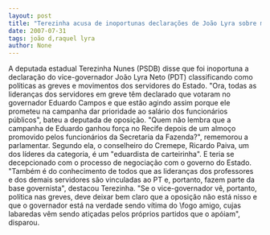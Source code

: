 ```yaml
---
layout: post
title: "Terezinha acusa de inoportunas declarações de João Lyra sobre movimentos grevistas "
date: 2007-07-31
tags: joão d,raquel lyra
author: None
---
```

A deputada estadual Terezinha Nunes (PSDB) disse que foi inoportuna a declara&ccedil;&atilde;o do vice-governador Jo&atilde;o Lyra Neto (PDT) classificando como pol&iacute;ticas as greves e movimentos dos servidores do Estado. 
&quot;Ora, todas as lideran&ccedil;as dos servidores em greve t&ecirc;m declarado que votaram no governador Eduardo Campos e que est&atilde;o agindo assim porque ele prometeu na campanha dar prioridade ao sal&aacute;rio dos funcion&aacute;rios p&uacute;blicos&quot;, bateu a deputada de oposi&ccedil;&atilde;o. 
&quot;Quem n&atilde;o lembra que a campanha de Eduardo ganhou for&ccedil;a no Recife depois de um almo&ccedil;o promovido pelos funcion&aacute;rios da Secretaria da Fazenda?&quot;, rememorou a parlamentar. 
Segundo ela, o conselheiro do Cremepe, Ricardo Paiva, um dos l&iacute;deres da categoria, &eacute; um &quot;eduardista de carteirinha&quot;. E teria se decepcionado com o processo de negocia&ccedil;&atilde;o com o governo do Estado. 
&quot;Tamb&eacute;m &eacute; do conhecimento de todos que as lideran&ccedil;as dos professores e&nbsp;dos demais servidores s&atilde;o vinculadas ao PT e, portanto, fazem parte da base governista&quot;, destacou Terezinha. 
&quot;Se o vice-governador v&ecirc;, portanto, pol&iacute;tica nas greves, deve deixar bem claro que a oposi&ccedil;&atilde;o n&atilde;o est&aacute; nisso e que o governador est&aacute; na verdade sendo v&iacute;tima do \fogo amigo\, cujas labaredas v&ecirc;m sendo ati&ccedil;adas pelos pr&oacute;prios partidos que o ap&oacute;iam&quot;, disparou.  